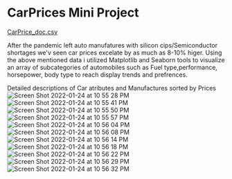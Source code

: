 # CarPrices Mini Project
[CarPrice_doc.csv](https://github.com/RRbenitez77/CarPrices/files/7934417/CarPrice_doc.csv)

After the pandemic left auto manufatures with silicon cips/Semiconductor shortages we'v seen car prices excelate by as much as 8-10% higer. Using the above mentioned data i utilized Matplotlib and Seaborn tools to visualize an array of subcategories of automobiles such as Fuel type,performance, horsepower, body type  to reach display trends and prefrences.


Detailed descriptions of Car atributes and Manufactures sorted by Prices
![Screen Shot 2022-01-24 at 10 55 28 PM](https://user-images.githubusercontent.com/33403205/150908395-4e8e102d-16c7-4cfa-aa44-821a3dc1a0e5.png)
![Screen Shot 2022-01-24 at 10 55 41 PM](https://user-images.githubusercontent.com/33403205/150908401-72132575-af3c-4d3e-b209-69d9a66905c9.png)
![Screen Shot 2022-01-24 at 10 55 50 PM](https://user-images.githubusercontent.com/33403205/150908405-9b738361-fad8-43b6-a269-dd812bdf87db.png)
![Screen Shot 2022-01-24 at 10 55 57 PM](https://user-images.githubusercontent.com/33403205/150908410-0230da4c-ee49-4b7d-8434-ee6a37ff1f6b.png)
![Screen Shot 2022-01-24 at 10 56 04 PM](https://user-images.githubusercontent.com/33403205/150908415-78824cbd-1528-4fbe-9bf4-ef412f5b0077.png)
![Screen Shot 2022-01-24 at 10 56 08 PM](https://user-images.githubusercontent.com/33403205/150908418-ced6ae89-c7d6-4399-990d-64742c9294b9.png)
![Screen Shot 2022-01-24 at 10 56 14 PM](https://user-images.githubusercontent.com/33403205/150908422-6cee1fa3-92c1-4344-a5df-f9939da6c451.png)
![Screen Shot 2022-01-24 at 10 56 18 PM](https://user-images.githubusercontent.com/33403205/150908423-c70007f7-183e-425d-a314-6657bf45defb.png)
![Screen Shot 2022-01-24 at 10 56 22 PM](https://user-images.githubusercontent.com/33403205/150908429-928671be-5bee-4a2b-a1f2-a17a46e662fd.png)
![Screen Shot 2022-01-24 at 10 56 29 PM](https://user-images.githubusercontent.com/33403205/150908434-cda88cbf-4ba7-4000-93c6-c328bb3c727e.png)
![Screen Shot 2022-01-24 at 10 56 32 PM](https://user-images.githubusercontent.com/33403205/150908436-345b3b40-450e-43d7-a398-5ac10ec7869b.png)
